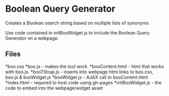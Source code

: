 # Boolean Query Generator
Creates a Boolean search string based on multiple lists of synonyms

Use code contained in initBooWidget.js to include the Boolean Query Generator on a webpage.

Files
-----
*boo.css
*boo.js - makes the tool work.
*booContent.html - html that works with boo.js.
*booTStrap.js - inserts into webpage html links to boo.css, boo.js & booWidget.js
*booWidget.js - AJAX call to booContent.html
*index.html - required to host code using gh-pages
*initBooWidget.js - the code to embed into the webpage/widget asset

